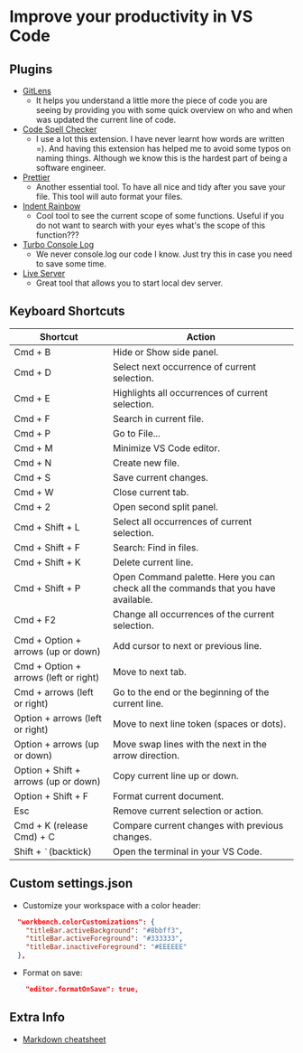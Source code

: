 # Improve your productivity in VS Code

## Plugins

- [GitLens](https://marketplace.visualstudio.com/items?itemName=eamodio.gitlens)
  - It helps you understand a little more the piece of code you are seeing by providing you with some quick overview on who and when was updated the current line of code.
- [Code Spell Checker](https://marketplace.visualstudio.com/items?itemName=streetsidesoftware.code-spell-checker)
  - I use a lot this extension. I have never learnt how words are written =). And having this extension has helped me to avoid some typos on naming things. Although we know this is the hardest part of being a software engineer.
- [Prettier](https://marketplace.visualstudio.com/items?itemName=esbenp.prettier-vscode)
  - Another essential tool. To have all nice and tidy after you save your file. This tool will auto format your files.
- [Indent Rainbow](https://marketplace.visualstudio.com/items?itemName=oderwat.indent-rainbow)
  - Cool tool to see the current scope of some functions. Useful if you do not want to search with your eyes what's the scope of this function???
- [Turbo Console Log](https://marketplace.visualstudio.com/items?itemName=ChakrounAnas.turbo-console-log)
  - We never console.log our code I know. Just try this in case you need to save some time.
- [Live Server](https://marketplace.visualstudio.com/items?itemName=ritwickdey.LiveServer)
  - Great tool that allows you to start local dev server.

## Keyboard Shortcuts

| **Shortcut**                          | **Action**                                                                         |
| ------------------------------------- | ---------------------------------------------------------------------------------- |
| Cmd + B                               | Hide or Show side panel.                                                           |
| Cmd + D                               | Select next occurrence of current selection.                                       |
| Cmd + E                               | Highlights all occurrences of current selection.                                   |
| Cmd + F                               | Search in current file.                                                            |
| Cmd + P                               | Go to File...                                                                      |
| Cmd + M                               | Minimize VS Code editor.                                                           |
| Cmd + N                               | Create new file.                                                                   |
| Cmd + S                               | Save current changes.                                                              |
| Cmd + W                               | Close current tab.                                                                 |
| Cmd + 2                               | Open second split panel.                                                           |
| Cmd + Shift + L                       | Select all occurrences of current selection.                                       |
| Cmd + Shift + F                       | Search: Find in files.                                                             |
| Cmd + Shift + K                       | Delete current line.                                                               |
| Cmd + Shift + P                       | Open Command palette. Here you can check all the commands that you have available. |
| Cmd + F2                              | Change all occurrences of the current selection.                                   |
| Cmd + Option + arrows (up or down)    | Add cursor to next or previous line.                                               |
| Cmd + Option + arrows (left or right) | Move to next tab.                                                                  |
| Cmd + arrows (left or right)          | Go to the end or the beginning of the current line.                                |
| Option + arrows (left or right)       | Move to next line token (spaces or dots).                                          |
| Option + arrows (up or down)          | Move swap lines with the next in the arrow direction.                              |
| Option + Shift + arrows (up or down)  | Copy current line up or down.                                                      |
| Option + Shift + F                    | Format current document.                                                           |
| Esc                                   | Remove current selection or action.                                                |
| Cmd + K (release Cmd) + C             | Compare current changes with previous changes.                                     |
| Shift + `` ` ``(backtick)             | Open the terminal in your VS Code.                                                 |

## Custom settings.json

- Customize your workspace with a color header:

```json
  "workbench.colorCustomizations": {
    "titleBar.activeBackground": "#8bbff3",
    "titleBar.activeForeground": "#333333",
    "titleBar.inactiveForeground": "#EEEEEE"
  },
```

- Format on save:

```json
    "editor.formatOnSave": true,
```

## Extra Info

- [Markdown cheatsheet](https://github.com/adam-p/markdown-here/wiki/Markdown-Cheatsheet#tables)
